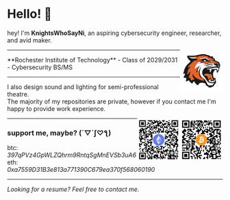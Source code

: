 # Hello! 👋
hey! I'm **KnightsWhoSayNi**, an aspiring cybersecurity engineer, researcher, and avid maker.

<img align="right" width="100px" src="/img/rit.png">
<hr align="left">
**Rochester Institute of Technology** - Class of 2029/2031 - Cybersecurity BS/MS

<hr align="left">

I also design sound and lighting for semi-professional theatre.\
The majority of my repositories are private, however if you contact me I'm happy to provide work experience.

<img align="right" width="100px" src="/img/btc.svg">
<img align="right" width="100px" src="/img/eth.svg">
<hr align="left">

### support me, maybe? (´▽`ʃ♡ƪ)

btc: *397qPVz4GpWLZQhrm9RntqSgMnEVSb3uA6*\
eth: *0xa7559D31B3e813a771390C679ea370f568060190*
<hr align="left">

*Looking for a resume? Feel free to contact me.*
